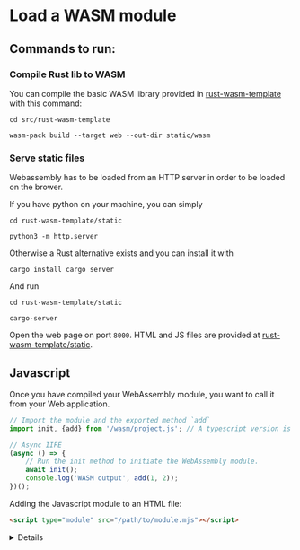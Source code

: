 # Load a WASM module

## Commands to run:


### Compile Rust lib to WASM

You can compile the basic WASM library provided in [rust-wasm-template](https://github.com/google/comprehensive-rust/tree/main/src/rust-wasm-template) with this command:

```shell
cd src/rust-wasm-template

wasm-pack build --target web --out-dir static/wasm
```

### Serve static files

Webassembly has to be loaded from an HTTP server in order to be loaded on the brower.  

If you have python on your machine, you can simply

```
cd rust-wasm-template/static

python3 -m http.server
```

Otherwise a Rust alternative exists and you can install it with

```
cargo install cargo server
```

And run

```
cd rust-wasm-template/static

cargo-server
```

Open the web page on port `8000`. HTML and JS files are provided at [rust-wasm-template/static](https://github.com/google/comprehensive-rust/tree/main/src/rust-wasm-template/static).

## Javascript

Once you have compiled your WebAssembly module, you want to call it from your Web application.

```javascript
// Import the module and the exported method `add`
import init, {add} from '/wasm/project.js'; // A typescript version is also generated

// Async IIFE
(async () => { 
    // Run the init method to initiate the WebAssembly module.
    await init();
    console.log('WASM output', add(1, 2));
})();
```

Adding the Javascript module to an HTML file:

```html
<script type="module" src="/path/to/module.mjs"></script>
```

<details>

* This loads the compiled WebAssembly
* `init` installs the bytecode and compiles it
* `add` is an exported method
* For this class, we are compiling `wasm-pack` with the `--web` flag, complex applications will want to use a bundler,
see more information about build options on the [official documentation](https://rustwasm.github.io/docs/wasm-pack/commands/build.html)

</details>
